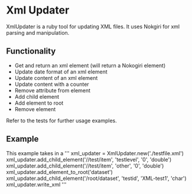 # Xml Updater

XmlUpdater is a ruby tool for updating XML files. It uses Nokgiri for xml parsing and manipulation.

## Functionality

 * Get and return an xml element (will return a Nokogiri element)
 * Update date format of an xml element
 * Update content of an xml element
 * Update content with a counter
 * Remove attribute from element
 * Add child element
 * Add element to root
 * Remove element

 Refer to the tests for further usage examples.

## Example

This example takes in a
'''
  xml_updater = XmlUpdater.new('./testfile.xml')
  xml_updater.add_child_element('//test/item', 'testlevel', '0', 'double')
  xml_updater.add_child_element('//test/item', 'other', '0', 'double')
  xml_updater.add_element_to_root('dataset')
  xml_updater.add_child_element('/root/dataset', 'testid', 'XML-test1', 'char')
  xml_updater.write_xml
'''
